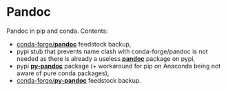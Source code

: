 # Pandoc

Pandoc in pip and conda. Contents:

* [conda-forge/**pandoc**](https://github.com/conda-forge/pandoc-feedstock) feedstock backup,
* pypi stub that prevents name clash with conda-forge/pandoc is not needed as there is already a useless [**pandoc**](https://pypi.org/project/pandoc/) package on pypi,
* pypi [**py-pandoc**](https://pypi.org/project/py-pandoc/) package (+ workaround for pip on Anaconda being not aware of pure conda packages), 
* [conda-forge/**py-pandoc**](https://github.com/conda-forge/py-pandoc-feedstock) feedstock backup.
